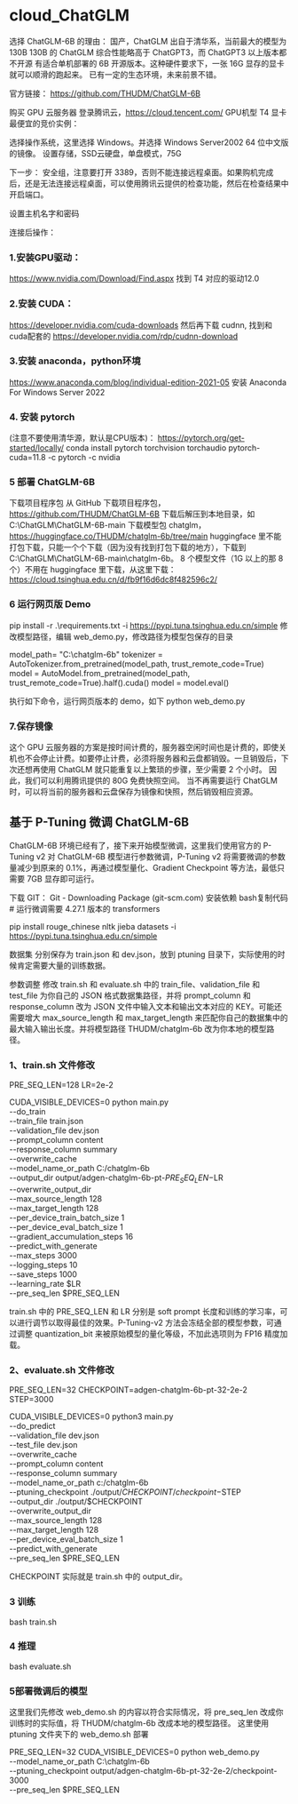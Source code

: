 # cloud_ChatGLM
选择 ChatGLM-6B 的理由：
国产，ChatGLM 出自于清华系，当前最大的模型为 130B
130B 的 ChatGLM 综合性能略高于 ChatGPT3，而 ChatGPT3 以上版本都不开源
有适合单机部署的 6B 开源版本。这种硬件要求下，一张 16G 显存的显卡就可以顺滑的跑起来。
已有一定的生态环境，未来前景不错。

官方链接： https://github.com/THUDM/ChatGLM-6B

购买 GPU 云服务器
登录腾讯云，https://cloud.tencent.com/
GPU机型 T4 显卡
最便宜的竞价实例：

选择操作系统，这里选择 Windows。并选择 Windows Server2002 64 位中文版的镜像。
设置存储，SSD云硬盘，单盘模式，75G

下一步：
安全组，注意要打开 3389，否则不能连接远程桌面。如果购机完成后，还是无法连接远程桌面，可以使用腾讯云提供的检查功能，然后在检查结果中开启端口。

设置主机名字和密码


连接后操作：
### 1.安装GPU驱动：
https://www.nvidia.com/Download/Find.aspx
找到 T4 对应的驱动12.0
### 2.安装 CUDA：
https://developer.nvidia.com/cuda-downloads
然后再下载 cudnn, 找到和 cuda配套的
https://developer.nvidia.com/rdp/cudnn-download
### 3.安装 anaconda，python环境
https://www.anaconda.com/blog/individual-edition-2021-05
安装  Anaconda For Windows Server 2022
### 4. 安装 pytorch
(注意不要使用清华源，默认是CPU版本)：
https://pytorch.org/get-started/locally/
conda install pytorch torchvision torchaudio pytorch-cuda=11.8 -c pytorch -c nvidia

### 5 部署 ChatGLM-6B
下载项目程序包
从 GitHub 下载项目程序包，https://github.com/THUDM/ChatGLM-6B
下载后解压到本地目录，如 C:\ChatGLM\ChatGLM-6B-main
下载模型包 chatglm，https://huggingface.co/THUDM/chatglm-6b/tree/main
huggingface 里不能打包下载，只能一个个下载（因为没有找到打包下载的地方），下载到 C:\ChatGLM\ChatGLM-6B-main\chatglm-6b。
8 个模型文件（1G 以上的那 8 个）不用在 huggingface 里下载，从这里下载：https://cloud.tsinghua.edu.cn/d/fb9f16d6dc8f482596c2/


### 6 运行网页版 Demo
pip install -r .\requirements.txt   -i https://pypi.tuna.tsinghua.edu.cn/simple
修改模型路径，编辑 web_demo.py，修改路径为模型包保存的目录

model_path= "C:\\chatglm-6b"
tokenizer = AutoTokenizer.from_pretrained(model_path, trust_remote_code=True)
model = AutoModel.from_pretrained(model_path, trust_remote_code=True).half().cuda()
model = model.eval()

执行如下命令，运行网页版本的 demo，如下
python web_demo.py

### 7.保存镜像
这个 GPU 云服务器的方案是按时间计费的，服务器空闲时间也是计费的，即使关机也不会停止计费。如要停止计费，必须将服务器和云盘都销毁。一旦销毁后，下次还想再使用 ChatGLM 就只能重复以上繁琐的步骤，至少需要 2 个小时。
因此，我们可以利用腾讯提供的 80G 免费快照空间。
当不再需要运行 ChatGLM 时，可以将当前的服务器和云盘保存为镜像和快照，然后销毁相应资源。



## 基于 P-Tuning 微调 ChatGLM-6B
ChatGLM-6B 环境已经有了，接下来开始模型微调，这里我们使用官方的 P-Tuning v2 对 ChatGLM-6B 模型进行参数微调，P-Tuning v2 将需要微调的参数量减少到原来的 0.1%，再通过模型量化、Gradient Checkpoint 等方法，最低只需要 7GB 显存即可运行。

下载 GIT：
Git - Downloading Package (git-scm.com)
安装依赖
bash复制代码# 运行微调需要 4.27.1 版本的 transformers

pip install rouge_chinese nltk jieba datasets  -i https://pypi.tuna.tsinghua.edu.cn/simple


数据集
分别保存为 train.json 和 dev.json，放到 ptuning 目录下，实际使用的时候肯定需要大量的训练数据。

参数调整
修改 train.sh 和 evaluate.sh 中的 train_file、validation_file 和 test_file 为你自己的 JSON 格式数据集路径，并将 prompt_column 和 response_column 改为 JSON 文件中输入文本和输出文本对应的 KEY。可能还需要增大 max_source_length 和 max_target_length 来匹配你自己的数据集中的最大输入输出长度。并将模型路径 THUDM/chatglm-6b 改为你本地的模型路径。

### 1、train.sh 文件修改

PRE_SEQ_LEN=128
LR=2e-2

CUDA_VISIBLE_DEVICES=0 python main.py \
    --do_train \
    --train_file train.json \
    --validation_file dev.json \
    --prompt_column content \
    --response_column summary \
    --overwrite_cache \
    --model_name_or_path C:/chatglm-6b \
    --output_dir output/adgen-chatglm-6b-pt-$PRE_SEQ_LEN-$LR \
    --overwrite_output_dir \
    --max_source_length 128 \
    --max_target_length 128 \
    --per_device_train_batch_size 1 \
    --per_device_eval_batch_size 1 \
    --gradient_accumulation_steps 16 \
    --predict_with_generate \
    --max_steps 3000 \
    --logging_steps 10 \
    --save_steps 1000 \
    --learning_rate $LR \
    --pre_seq_len $PRE_SEQ_LEN


train.sh 中的 PRE_SEQ_LEN 和 LR 分别是 soft prompt 长度和训练的学习率，可以进行调节以取得最佳的效果。P-Tuning-v2 方法会冻结全部的模型参数，可通过调整 quantization_bit 来被原始模型的量化等级，不加此选项则为 FP16 精度加载。
### 2、evaluate.sh 文件修改

PRE_SEQ_LEN=32
CHECKPOINT=adgen-chatglm-6b-pt-32-2e-2
STEP=3000

CUDA_VISIBLE_DEVICES=0 python3 main.py \
    --do_predict \
    --validation_file dev.json \
    --test_file dev.json \
    --overwrite_cache \
    --prompt_column content \
    --response_column summary \
    --model_name_or_path c:/chatglm-6b \
    --ptuning_checkpoint ./output/$CHECKPOINT/checkpoint-$STEP \
    --output_dir ./output/$CHECKPOINT \
    --overwrite_output_dir \
    --max_source_length 128 \
    --max_target_length 128 \
    --per_device_eval_batch_size 1 \
    --predict_with_generate \
    --pre_seq_len $PRE_SEQ_LEN


CHECKPOINT 实际就是 train.sh 中的 output_dir。
### 3 训练
bash train.sh
### 4 推理
bash evaluate.sh

### 5部署微调后的模型

这里我们先修改 web_demo.sh 的内容以符合实际情况，将 pre_seq_len 改成你训练时的实际值，将 THUDM/chatglm-6b 改成本地的模型路径。
这里使用ptuning 文件夹下的 web_demo.sh 部署

PRE_SEQ_LEN=32
CUDA_VISIBLE_DEVICES=0 python web_demo.py \
    --model_name_or_path C:\\chatglm-6b \
    --ptuning_checkpoint output/adgen-chatglm-6b-pt-32-2e-2/checkpoint-3000 \
    --pre_seq_len $PRE_SEQ_LEN
    
    




